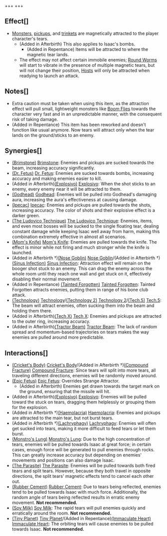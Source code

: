 +++
+++

Effect[]
--------


* [Monsters](/wiki/Monster "Monster"), [pickups](/wiki/Pickup "Pickup"), and [trinkets](/wiki/Trinket "Trinket") are magnetically attracted to the player character's tears.
	+ (Added in Afterbirth) This also applies to Isaac's bombs.
		- (Added in Repentance) Items will be attracted to where the magnetic tear lands.
	+ The effect may not affect certain immobile enemies; [Round Worms](/wiki/Round_Worm "Round Worm") will start to vibrate in the presence of multiple magnetic tears, but will not change their position, [Hosts](/wiki/Host "Host") will only be attracted when readying to launch an attack.


Notes[]
-------


* Extra caution must be taken when using this item, as the attraction effect will pull small, lightweight monsters like [Boom Flies](/wiki/Boom_Fly "Boom Fly") towards the character very fast and in an unpredictable manner, with the consequent risk of taking damage.
* (Added in Repentance) This item has been reworked and doesn't function like usual anymore. Now tears will attract only when the tear lands on the ground/sticks to an enemy.


Synergies[]
-----------


* [(Brimstone)](/wiki/Brimstone "Brimstone") [Brimstone](/wiki/Brimstone "Brimstone"): Enemies and pickups are sucked towards the beam, increasing accuracy significantly.
* [(Dr. Fetus)](/wiki/Dr._Fetus "Dr. Fetus") [Dr. Fetus](/wiki/Dr._Fetus "Dr. Fetus"): Enemies are sucked towards bombs, increasing accuracy and making enemies easier to kill.
* (Added in Afterbirth)[(Explosivo)](/wiki/Explosivo "Explosivo") [Explosivo](/wiki/Explosivo "Explosivo"): When the shot sticks to an enemy, every enemy near it will be attracted to them.
* [(Godhead)](/wiki/Godhead "Godhead") [Godhead](/wiki/Godhead "Godhead"): Enemies will be pulled into Godhead's damaging aura, increasing the aura's effectiveness at causing damage.
* [(Ipecac)](/wiki/Ipecac "Ipecac") [Ipecac](/wiki/Ipecac "Ipecac"): Enemies and pickups are pulled towards the shots, increasing accuracy. The color of shots and their explosive effect is a darker green.
* [(The Ludovico Technique)](/wiki/The_Ludovico_Technique "The Ludovico Technique") [The Ludovico Technique](/wiki/The_Ludovico_Technique "The Ludovico Technique"): Enemies, items, and even most bosses will be sucked to the single floating tear, dealing constant damage while keeping Isaac well away from harm, making this combination extremely effective in almost all scenarios.
* [(Mom's Knife)](/wiki/Mom%27s_Knife "Mom's Knife") [Mom's Knife](/wiki/Mom%27s_Knife "Mom's Knife"): Enemies are pulled towards the knife. The effect is minor while not firing and much stronger while the knife is launched.
* (Added in Afterbirth †)[(Nose Goblin)](/wiki/Nose_Goblin "Nose Goblin") [Nose Goblin](/wiki/Nose_Goblin "Nose Goblin")/(Added in Afterbirth †)[(Sinus Infection)](/wiki/Sinus_Infection "Sinus Infection") [Sinus Infection](/wiki/Sinus_Infection "Sinus Infection"): Attraction effect will remain on the booger shot stuck to an enemy. This can drag the enemy across the whole room until they reach one wall and get stuck on it, effectively disabling their normal movement.
* (Added in Repentance)  [(Tainted Forgotten)](/wiki/Tainted_Forgotten "Tainted Forgotten") [Tainted Forgotten](/wiki/Tainted_Forgotten "Tainted Forgotten"): Tainted Forgotten attracts enemies, putting them in range of his bone club attack.
* [(Technology)](/wiki/Technology "Technology") [Technology](/wiki/Technology "Technology")/[(Technology 2)](/wiki/Technology_2 "Technology 2") [Technology 2](/wiki/Technology_2 "Technology 2")/[(Tech.5)](/wiki/Tech.5 "Tech.5") [Tech.5](/wiki/Tech.5 "Tech.5"): The beam will attract enemies, often sucking them into the beam and holding them there.
* (Added in Afterbirth)[(Tech X)](/wiki/Tech_X "Tech X") [Tech X](/wiki/Tech_X "Tech X"): Enemies and pickups are attracted to the outer ring, increasing accuracy.
* (Added in Afterbirth)[(Tractor Beam)](/wiki/Tractor_Beam "Tractor Beam") [Tractor Beam](/wiki/Tractor_Beam "Tractor Beam"): The lack of random spread and momentum-based trajectories on tears makes the way enemies are pulled around more predictable.


Interactions[]
--------------


* [(Cricket's Body)](/wiki/Cricket%27s_Body "Cricket's Body") [Cricket's Body](/wiki/Cricket%27s_Body "Cricket's Body")/(Added in Afterbirth †)[(Compound Fracture)](/wiki/Compound_Fracture "Compound Fracture") [Compound Fracture](/wiki/Compound_Fracture "Compound Fracture"): Since tears will split into more tears, all traveling different directions, enemies will be randomly moved around.
* [(Epic Fetus)](/wiki/Epic_Fetus "Epic Fetus") [Epic Fetus](/wiki/Epic_Fetus "Epic Fetus"): Overrides Strange Attractor.
	+ (Added in Afterbirth) Enemies get drawn towards the target mark on the ground, ensuring that the missile will hit.
* (Added in Afterbirth)[(Explosivo)](/wiki/Explosivo "Explosivo") [Explosivo](/wiki/Explosivo "Explosivo"): Enemies will be pulled toward the stuck on tears, dragging them helplessly or grouping them for the explosion.
* (Added in Afterbirth †)[(Haemolacria)](/wiki/Haemolacria "Haemolacria") [Haemolacria](/wiki/Haemolacria "Haemolacria"): Enemies and pickups are attracted to the main tear, but not burst tears.
* (Added in Afterbirth †)[(Lachryphagy)](/wiki/Lachryphagy "Lachryphagy") [Lachryphagy](/wiki/Lachryphagy "Lachryphagy"): Enemies will often get sucked into tears, making it more difficult to feed tears or let them burst.
* [(Monstro's Lung)](/wiki/Monstro%27s_Lung "Monstro's Lung") [Monstro's Lung](/wiki/Monstro%27s_Lung "Monstro's Lung"): Due to the high concentration of tears, enemies will be pulled towards Isaac at great force; in certain cases, enough force will be generated to pull enemies through rocks. This can greatly increase accuracy but depending on enemies' movements and positions can also damage Isaac.
* [(The Parasite)](/wiki/The_Parasite "The Parasite") [The Parasite](/wiki/The_Parasite "The Parasite"): Enemies will be pulled towards both fired tears and split tears. However, because they both travel in opposite directions, the split tears' magnetic effects tend to cancel each other out.
* [(Rubber Cement)](/wiki/Rubber_Cement "Rubber Cement") [Rubber Cement](/wiki/Rubber_Cement "Rubber Cement"): Due to tears being reflected, enemies tend to be pulled towards Isaac with much force. Additionally, the random angle of tears being reflected results in erratic enemy movement. **Not recommended.**
* [(Soy Milk)](/wiki/Soy_Milk "Soy Milk") [Soy Milk](/wiki/Soy_Milk "Soy Milk"): The rapid tears will pull enemies quickly and erratically around the room. **Not recommended.**
* [(Tiny Planet)](/wiki/Tiny_Planet "Tiny Planet") [Tiny Planet](/wiki/Tiny_Planet "Tiny Planet")/(Added in Repentance)[(Immaculate Heart)](/wiki/Immaculate_Heart "Immaculate Heart") [Immaculate Heart](/wiki/Immaculate_Heart "Immaculate Heart"): The orbiting tears will cause enemies to be pulled towards Isaac. **Not recommended.**


